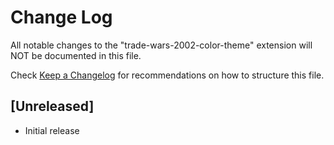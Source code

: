 # Change Log

All notable changes to the "trade-wars-2002-color-theme" extension will NOT be documented in this file.

Check [Keep a Changelog](http://keepachangelog.com/) for recommendations on how to structure this file.

## [Unreleased]

- Initial release
